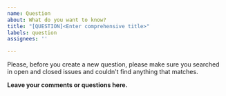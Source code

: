 ```yaml
---
name: Question
about: What do you want to know?
title: "[QUESTION]<Enter comprehensive title>"
labels: question
assignees: ''

---
```


Please, before you create a new question, please make sure you searched in open and closed issues and couldn't find anything that matches.

**Leave your comments or questions here.**
